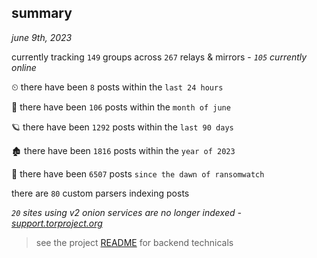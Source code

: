 
## summary
_june 9th, 2023_

currently tracking `149` groups across `267` relays & mirrors - _`105` currently online_

⏲ there have been `8` posts within the `last 24 hours`

🦈 there have been `106` posts within the `month of june`

🪐 there have been `1292` posts within the `last 90 days`

🏚 there have been `1816` posts within the `year of 2023`

🦕 there have been `6507` posts `since the dawn of ransomwatch`

there are `80` custom parsers indexing posts

_`20` sites using v2 onion services are no longer indexed - [support.torproject.org](https://support.torproject.org/onionservices/v2-deprecation/)_

> see the project [README](https://github.com/joshhighet/ransomwatch#ransomwatch--) for backend technicals
